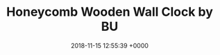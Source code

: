 ---
title: Honeycomb Wooden Wall Clock by BU
layout: blocks
date: 2018-11-15 12:55:39 +0000
issue-tag:
- plastic free
category_tag:
- home
- featured
thumbnail: https://images-na.ssl-images-amazon.com/images/I/71vZouawVWL._SL1122_.jpg
price: '21.00'
page_sections:
- template: simple-header
  block: header-3
  logo: uploads/2018/11/11/logo.png
- template: content-feature
  block: feature-1
  media_alignment: Right
  headline: Honeycomb Wooden Wall Clock by BU
  content: Honeycomb Inspired Wooden Wall Clock With Non Ticking Silent Sweep, Unique
    and Contemporary Style, Bamboo Home Decor
  media:
    image: https://images-na.ssl-images-amazon.com/images/I/71vZouawVWL._SL1122_.jpg
  link: https://amzn.to/2A7waSv
- template: signup-bar
  block: cta-bar
  email_recipient: kimszelong@gmail.com
  content: Sign up to get updates from nadaar
- template: simple-footer
  block: footer-1
  logo: "/uploads/2018/11/11/logo.png"

---